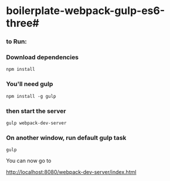 # boilerplate-webpack-gulp-es6-three#
### to Run: ###
### Download dependencies ###
`npm install`
### You'll need gulp ###
`npm install -g gulp`
### then start the server ###
`gulp webpack-dev-server`
### On another window, run default gulp task ###
`gulp`

You can now go to 

<http://localhost:8080/webpack-dev-server/index.html>
